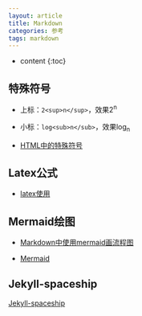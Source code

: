 ```yaml
---
layout: article
title: Markdown
categories: 参考
tags: markdown
---
```


* content
{:toc}
## 特殊符号

* 上标：`2<sup>n</sup>`，效果2<sup>n</sup>
* 小标：`log<sub>n</sub>`，效果log<sub>n</sub>

* [HTML中的特殊符号](https://blog.csdn.net/html5_/article/details/21639475)



## Latex公式

* [latex使用](https://www.jianshu.com/p/22117d964baf)



## Mermaid绘图

* [Markdown中使用mermaid画流程图](https://www.cnblogs.com/nanqiang/p/8244309.html)

* [Mermaid](https://mermaid-js.github.io/mermaid/#/)

## Jekyll-spaceship

[Jekyll-spaceship](https://github.com/jeffreytse/jekyll-spaceship)